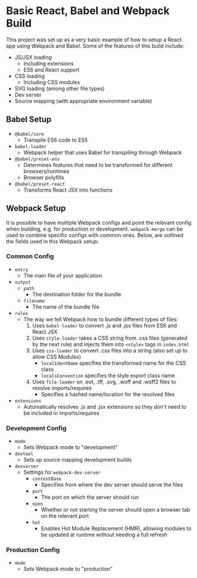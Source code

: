 # Basic React, Babel and Webpack Build

This project was set up as a very basic example of how to setup a React app using Webpack and Babel. Some of the features of this build include:

- JS/JSX loading
  - Including extensions
  - ES6 and React support
- CSS loading
  - Including CSS modules
- SVG loading (among other file types)
- Dev server
- Source mapping (with appropriate environment variable)

## Babel Setup

- `@babel/core`
  - Transpile ES6 code to ES5
- `babel-loader`
  - Webpack helper that uses Babel for transpiling through Webpack
- `@babel/preset-env`
  - Determines features that need to be transformed for different browsers/runtimes
  - Browser polyfills
- `@babel/preset-react`
  - Transforms React JSX into functions

## Webpack Setup

It is possible to have multiple Webpack configs and point the relevant config when building, e.g. for production or development. `webpack-merge` can be used to combine specific configs with common ones. Below, are outlined the fields used in this Webpack setup:

### Common Config

- `entry`
  - The main file of your application
- `output`
  - `path`
    - The destination folder for the bundle
  - `filename`
    - The name of the bundle file
- `rules`
  - The way we tell Webpack how to bundle different types of files:
    1. Uses `babel-loader` to convert .js and .jsx files from ES6 and React JSX
    2. Uses `style-loader` takes a CSS string from .css files (generated by the next rule) and injects them into `<style>` tags in `index.html`
    3. Uses `css-loader` to convert .css files into a string (also set up to allow CSS Modules)
        - `localIdentName` specifies the transformed name for the CSS class
        - `localsConvention` specifies the style export class name
    4. Uses `file-loader` on .eot, .tff, .svg, .woff and .woff2 files to resolve imports/requires
        - Specifies a hashed name/location for the resolved files
- `extensions`
  - Automatically resolves .js and .jsx extensions so they don't need to be included in imports/requires

### Development Config

- `mode`
  - Sets Webpack mode to "development"
- `devtool`
  - Sets up source mapping development builds
- `devserver`
  - Settings for `webpack-dev-server`
    - `contentBase`
      - Specifies from where the dev server should serve the files
    - `port`
      - The port on which the server should run
    - `open`
      - Whether or not starting the server should open a browser tab on the relevant port
    - `hot`
      - Enables Hot Module Replacement (HMR), allowing modules to be updated at runtime without needing a full refresh

### Production Config

- `mode`
  - Sets Webpack mode to "production"
